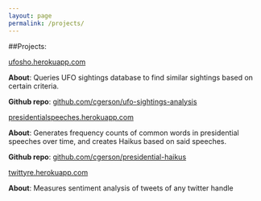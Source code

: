 ```yaml
---
layout: page
permalink: /projects/
---
```


##Projects:

<a href = "http://ufosho.herokuapp.com/" target="_blank">ufosho.herokuapp.com</a>

<b>About</b>: Queries UFO sightings database to find similar sightings based on certain criteria.

<b>Github repo</b>: <a href = "https://github.com/cgerson/ufo-sightings-analysis" target="_blank">github.com/cgerson/ufo-sightings-analysis</a>


<a href = "http://presidentialspeeches.herokuapp.com/" target="_blank">presidentialspeeches.herokuapp.com</a>

<b>About</b>: Generates frequency counts of common words in presidential speeches over time, and creates Haikus based on said speeches.

<b>Github repo</b>: <a href = "https://github.com/cgerson/presidential-haikus" target="_blank">github.com/cgerson/presidential-haikus</a>


<a href = "http://twittyre.herokuapp.com/" target="_blank">twittyre.herokuapp.com</a>

<b>About</b>: Measures sentiment analysis of tweets of any twitter handle